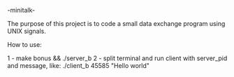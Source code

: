 -minitalk-

The purpose of this project is to code a small data exchange program using UNIX signals.

How to use:

1 - make bonus && ./server_b
2 - split terminal and run client with server_pid and message, like: ./client_b 45585 "Hello world"